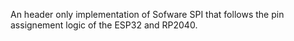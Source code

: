 
An header only implementation of Sofware SPI that follows the pin assignement logic
of the ESP32 and RP2040.